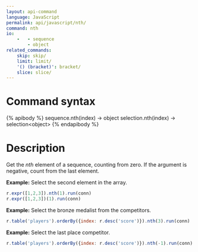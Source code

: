 ```yaml
---
layout: api-command
language: JavaScript
permalink: api/javascript/nth/
command: nth
io:
    -   - sequence
        - object
related_commands:
    skip: skip/
    limit: limit/
    '() (bracket)': bracket/
    slice: slice/
---
```


# Command syntax #

{% apibody %}
sequence.nth(index) &rarr; object
selection.nth(index) &rarr; selection&lt;object&gt;
{% endapibody %}

# Description #

Get the *nth* element of a sequence, counting from zero. If the argument is negative, count from the last element.

__Example:__ Select the second element in the array.

```js
r.expr([1,2,3]).nth(1).run(conn)
r.expr([1,2,3])(1).run(conn)
```

__Example:__ Select the bronze medalist from the competitors.

```js
r.table('players').orderBy({index: r.desc('score')}).nth(3).run(conn)
```

__Example:__ Select the last place competitor.

```js
r.table('players').orderBy({index: r.desc('score')}).nth(-1).run(conn)
```
